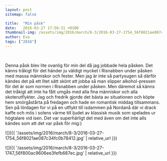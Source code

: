 ```yaml
---
layout: post
sitemap: false

title:  "Min påsk"
date:   2016-03-27 17:56:31 +0100
thumbnail-img: /assets/img/2016/march/8-3/2016-03-27-1754_56f8021ae087c34fc0b78412.jpg
author: Eva
tags: ["2016"]
---
```


 

Denna påsk blev lite ovanlig för min del då jag jobbade hela påsken. Det känns tråkigt för det händer ju väldigt mycket i Risnabben under påsken med massa människor och fester. Men jag är inte så partysugen så därför kändes det på ett litet sätt skönt att jobba så man slipper alkohol-pressen för det är som normen i Risnabben under påsken. Men däremot så känns det tråkigt att inte ha fått umgås med alla fina människor och alla skoterutflykter. Jag och fredrik gjorde det bästa av situationen och köpte hem smörgåstårta på fredagen och hade en romantisk middag tillsammans. Sen på lördagen for vi på en utflykt till isdammen på Nordanå där vi drack kaffe och mös i solens värme till ljudet av klassisk musik som spelades ur högtalare vid isen. Det var superhärligt det med även om det inte alls kändes som att det var påsk för mig:)

![]({{ '/assets/img/2016/march/8-3/2016-03-27-1754_56f8021ae087c34fc0b78412.jpg'  | relative_url }})

![]({{ '/assets/img/2016/march/8-3/2016-03-27-1747_56f800ac9606ee3fefb687ec.jpg'  | relative_url }})

